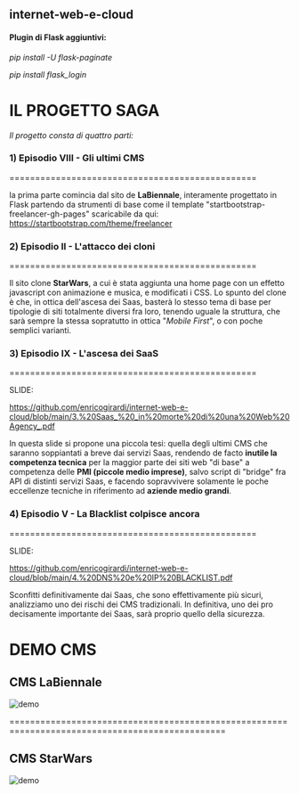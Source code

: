 ## internet-web-e-cloud


#### Plugin di Flask aggiuntivi:

*pip install -U flask-paginate*


*pip install flask_login*



# IL PROGETTO SAGA

*Il progetto  consta di quattro  parti:* 




### 1) Episodio VIII - Gli ultimi CMS

================================================

la prima parte comincia dal sito de **LaBiennale**, 
interamente progettato in Flask partendo da strumenti di base 
come il template "startbootstrap-freelancer-gh-pages" scaricabile da qui: 
https://startbootstrap.com/theme/freelancer


### 2) Episodio II - L'attacco dei cloni

================================================

Il sito clone **StarWars**, a cui è stata aggiunta una home page
con un effetto javascript con animazione e musica, 
e modificati i CSS. 
Lo spunto del clone è che, in ottica dell'ascesa dei Saas, 
basterà lo stesso tema di base per tipologie di siti totalmente diversi fra loro, 
tenendo uguale la struttura, che sarà sempre la stessa sopratutto in ottica 
"*Mobile First*", o con poche semplici varianti. 


### 3)  Episodio IX - L'ascesa dei SaaS

================================================

SLIDE:

https://github.com/enricogirardi/internet-web-e-cloud/blob/main/3.%20Saas_%20_in%20morte%20di%20una%20Web%20Agency_.pdf

In questa slide si propone una piccola tesi: quella degli ultimi CMS che saranno 
soppiantati a breve dai servizi Saas, rendendo de facto __inutile la competenza tecnica__
per la maggior parte dei siti web "di base" a competenza delle **PMI (piccole medio imprese)**, salvo script di "bridge" fra API di distinti servizi Saas, 
e facendo sopravvivere solamente le poche eccellenze tecniche in riferimento ad **aziende medio grandi**. 



### 4) Episodio V - La Blacklist colpisce ancora

================================================

SLIDE:

https://github.com/enricogirardi/internet-web-e-cloud/blob/main/4.%20DNS%20e%20IP%20BLACKLIST.pdf

Sconfitti definitivamente dai Saas, che sono effettivamente più sicuri, 
analizziamo uno dei rischi dei CMS tradizionali. 
In definitiva, uno dei pro decisamente importante dei Saas, sarà proprio
quello della sicurezza.



# DEMO CMS


## CMS LaBiennale



![demo](/demo-biennale.png "demo")




================================================================================================



## CMS StarWars



![demo](/demo-starwars.png "demo")
